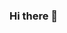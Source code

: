 ### Hi there 👋

<!--
**saifhaq/saifhaq** is a ✨ _special_ ✨ repository because its `README.md` (this file) appears on your GitHub profile.

[![Saif's github stats](https://github-readme-stats.vercel.app/api?username=saifhaq)](https://github.com/anuraghazra/github-readme-stats)




Here are some ideas to get you started:

- 🔭 I’m currently working on ...
- 🌱 I’m currently learning ...
- 👯 I’m looking to collaborate on ...
- 🤔 I’m looking for help with ...
- 💬 Ask me about ...
- 📫 How to reach me: ...
- 😄 Pronouns: ...
- ⚡ Fun fact: ...
-->
